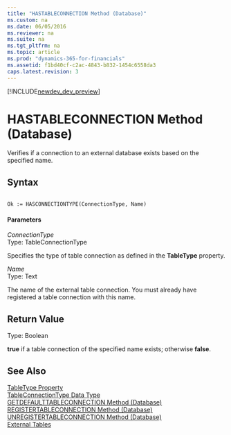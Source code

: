 ```yaml
---
title: "HASTABLECONNECTION Method (Database)"
ms.custom: na
ms.date: 06/05/2016
ms.reviewer: na
ms.suite: na
ms.tgt_pltfrm: na
ms.topic: article
ms.prod: "dynamics-365-for-financials"
ms.assetid: f1bd40cf-c2ac-4843-b832-1454c6558da3
caps.latest.revision: 3
---
```


[!INCLUDE[newdev_dev_preview](../includes/newdev_dev_preview.md)]

# HASTABLECONNECTION Method (Database)
Verifies if a connection to an external database exists based on the specified name.  
  
## Syntax  
  
```  
  
Ok := HASCONNECTIONTYPE(ConnectionType, Name)  
```  
  
#### Parameters  
 *ConnectionType*  
 Type: TableConnectionType  
  
 Specifies the type of table connection as defined in the **TableType** property.  
  
 *Name*  
 Type: Text  
  
 The name of the external table connection. You must already have registered a table connection with this name.  
  
## Return Value  
 Type: Boolean  
  
 **true** if a table connection of the specified name exists; otherwise **false**.  
  
## See Also  
 [TableType Property](../properties/devenv-TableType-Property.md)   
 [TableConnectionType Data Type](../datatypes/devenv-TableConnectionType-Data-Type.md)   
 [GETDEFAULTTABLECONNECTION Method \(Database\)](devenv-GETDEFAULTTABLECONNECTION-Method-Database.md)   
 [REGISTERTABLECONNECTION Method \(Database\)](devenv-REGISTERTABLECONNECTION-Method-Database.md)   
 [UNREGISTERTABLECONNECTION Method \(Database\)](devenv-UNREGISTERTABLECONNECTION-Method-Database.md)   
 [External Tables](External-Tables.md)